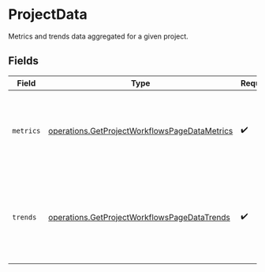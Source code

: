 # ProjectData

Metrics and trends data aggregated for a given project.


## Fields

| Field                                                                                                                 | Type                                                                                                                  | Required                                                                                                              | Description                                                                                                           |
| --------------------------------------------------------------------------------------------------------------------- | --------------------------------------------------------------------------------------------------------------------- | --------------------------------------------------------------------------------------------------------------------- | --------------------------------------------------------------------------------------------------------------------- |
| `metrics`                                                                                                             | [operations.GetProjectWorkflowsPageDataMetrics](../../../sdk/models/operations/getprojectworkflowspagedatametrics.md) | :heavy_check_mark:                                                                                                    | Metrics aggregated across all workflows and branches for a project.                                                   |
| `trends`                                                                                                              | [operations.GetProjectWorkflowsPageDataTrends](../../../sdk/models/operations/getprojectworkflowspagedatatrends.md)   | :heavy_check_mark:                                                                                                    | Metric trends aggregated across all workflows and branches for a project.                                             |